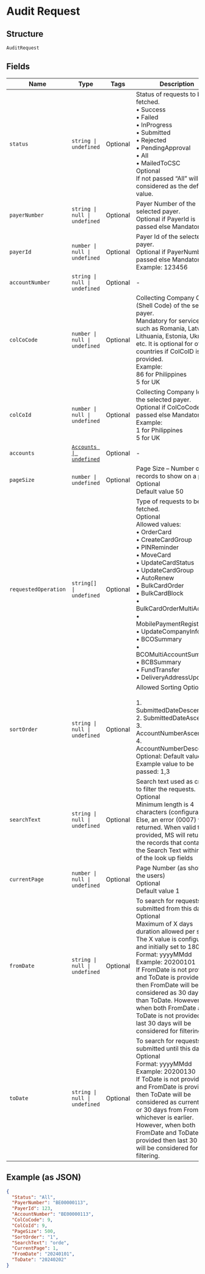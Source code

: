 
# Audit Request

## Structure

`AuditRequest`

## Fields

| Name | Type | Tags | Description |
|  --- | --- | --- | --- |
| `status` | `string \| undefined` | Optional | Status of requests to be fetched.<br>•	Success<br>•	Failed<br>•	InProgress<br>•	Submitted<br>•	Rejected<br>•	PendingApproval<br>•	All<br>•	MailedToCSC<br>Optional<br>If not passed “All” will be considered as the default value. |
| `payerNumber` | `string \| null \| undefined` | Optional | Payer Number of the selected payer.<br>Optional if PayerId is passed else Mandatory |
| `payerId` | `number \| null \| undefined` | Optional | Payer Id  of the selected payer.<br>Optional if PayerNumber is passed else Mandatory<br>Example: 123456 |
| `accountNumber` | `string \| null \| undefined` | Optional | - |
| `colCoCode` | `number \| null \| undefined` | Optional | Collecting Company Code (Shell Code) of the selected payer.<br>Mandatory for serviced OUs such as Romania, Latvia, Lithuania, Estonia, Ukraine etc. It is optional for other countries if ColCoID is provided.<br>Example:<br>86 for Philippines<br>5 for UK |
| `colCoId` | `number \| null \| undefined` | Optional | Collecting Company Id  of the selected payer.<br>Optional if ColCoCode is passed else Mandatory.<br>Example:<br>1 for Philippines<br>5 for UK |
| `accounts` | [`Accounts \| undefined`](../../doc/models/accounts.md) | Optional | - |
| `pageSize` | `number \| undefined` | Optional | Page Size – Number of records to show on a page<br>Optional<br>Default value 50 |
| `requestedOperation` | `string[] \| undefined` | Optional | Type of requests to be fetched.<br>Optional<br>Allowed values:<br>•	OrderCard<br>•	CreateCardGroup<br>•	PINReminder<br>•	MoveCard<br>•	UpdateCardStatus<br>•	UpdateCardGroup<br>•	AutoRenew<br>•	BulkCardOrder<br>•	BulkCardBlock<br>•	BulkCardOrderMultiAccount<br>•	MobilePaymentRegistration<br>•	UpdateCompanyInfo<br>•	BCOSummary<br>•	BCOMultiAccountSummary<br>•	BCBSummary<br>•	FundTransfer<br>•	DeliveryAddressUpdate |
| `sortOrder` | `string \| null \| undefined` | Optional | Allowed Sorting Options:<br><br>1. SubmittedDateDescending<br>2. SubmittedDateAscending<br>3. AccountNumberAscending<br>4. AccountNumberDescending<br>   Optional: Default value is 1<br>   Example value to be passed: 1,3 |
| `searchText` | `string \| null \| undefined` | Optional | Search text used as criteria to filter the requests.<br>Optional<br>Minimum length is 4 characters (configurable). Else, an error (0007) will be returned. When valid text is provided, MS will return all the records that contains the Search Text within any of the look up fields |
| `currentPage` | `number \| null \| undefined` | Optional | Page Number (as shown to the users)<br>Optional<br>Default value 1 |
| `fromDate` | `string \| null \| undefined` | Optional | To search for requests submitted from this date.<br>Optional<br>Maximum of X days duration allowed per search. The X value is configurable and initially set to 180 days.<br>Format: yyyyMMdd<br>Example: 20200101<br>If FromDate is not provided and ToDate is provided, then FromDate will be considered as 30 days less than ToDate. However, when both FromDate and ToDate is not provided then last 30 days will be considered for filtering. |
| `toDate` | `string \| null \| undefined` | Optional | To search for requests submitted until this date.<br>Optional<br>Format: yyyyMMdd<br>Example: 20200130<br>If ToDate is not provided and FromDate is provided, then ToDate will be considered as current date or 30 days from FromDate, whichever is earlier. However, when both FromDate and ToDate is not provided then last 30 days will be considered for filtering. |

## Example (as JSON)

```json
{
  "Status": "All",
  "PayerNumber": "BE00000113",
  "PayerId": 123,
  "AccountNumber": "BE00000113",
  "ColCoCode": 9,
  "ColCoId": 9,
  "PageSize": 500,
  "SortOrder": "1",
  "SearchText": "orde",
  "CurrentPage": 1,
  "FromDate": "20240101",
  "ToDate": "20240202"
}
```

